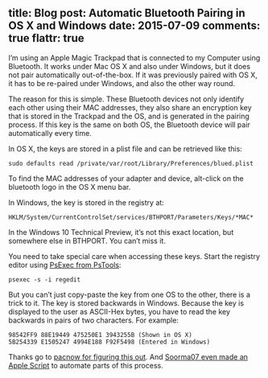 title: Blog
post: Automatic Bluetooth Pairing in OS X and Windows
date: 2015-07-09
comments: true
flattr: true
---

I’m using an Apple Magic Trackpad that is connected to my Computer using Bluetooth. It works under Mac OS X and also under Windows, but it does not pair automatically out-of-the-box. If it was previously paired with OS X, it has to be re-paired under Windows, and also the other way round.

The reason for this is simple. These Bluetooth devices not only identify each other using their MAC addresses, they also share an encryption key that is stored in the Trackpad and the OS, and is generated in the pairing process. If this key is the same on both OS, the Bluetooth device will pair automatically every time.

In OS X, the keys are stored in a plist file and can be retrieved like this:

    sudo defaults read /private/var/root/Library/Preferences/blued.plist

To find the MAC addresses of your adapter and device, alt-click on the bluetooth logo in the OS X menu bar.

In Windows, the key is stored in the registry at:

    HKLM/System/CurrentControlSet/services/BTHPORT/Parameters/Keys/*MAC*

In the Windows 10 Technical Preview, it’s not this exact location, but somewhere else in BTHPORT. You can’t miss it.

You need to take special care when accessing these keys. Start the registry editor using [PsExec from PsTools](https://technet.microsoft.com/de-de/sysinternals/bb897553.aspx):

    psexec -s -i regedit

But you can’t just copy-paste the key from one OS to the other, there is a trick to it. The key is stored backwards in Windows. Because the key is displayed to the user as ASCII-Hex bytes, you have to read the key backwards in pairs of two characters. For example:

    98542FF9 88E19449 475250E1 3943255B (Shown in OS X)
    5B254339 E1505247 4994E188 F92F5498 (Entered in Windows)

Thanks go to [pacnow for figuring this out](https://discussions.apple.com/thread/3113227?start=0&tstart=0). And [Soorma07 even made an Apple Script](https://github.com/Soorma07/OS-X-Bluetooth-Pairing-Value-To-Windows-Value) to automate parts of this process.

